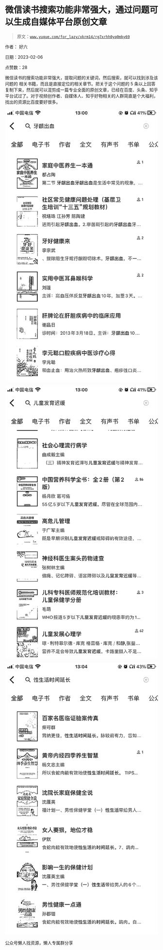 # 微信读书搜索功能非常强大，通过问题可以生成自媒体平台原创文章

> 原文：[`www.yuque.com/for_lazy/xkrm14/rg7xrhh0yq0mky69`](https://www.yuque.com/for_lazy/xkrm14/rg7xrhh0yq0mky69)



作者： 好六



日期：2023-02-06



点赞数：28



微信读书的搜索功能非常强大，提取问题的关键词，然后搜索，就可以找到涉及该问题的 相关书籍，而且是直接定位的相关章节。把关于这个问题的 5 条以上回答复制下来，然后就可以混剪成一篇专业全面的原创文章，已经在百度、头条、知乎平台试过了。对于视频创作者、自媒体人、知乎好物相关的人群简直是个大福利，找出的资源比百度要好很多。



![](img/0870475d4e514b41e157acc5e4acfa0c.png)  

![](img/45e4057f71d28f74617ce98bba6ad254.png)  

![](img/85e9e26143fab7f3e325f24b171d424b.png)  

公众号懒人找资源，懒人专属群分享

</ne-p></ne-p></ne-p>